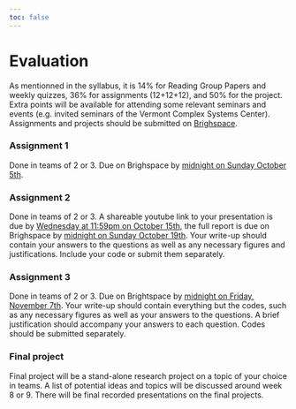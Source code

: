 ```yaml
---
toc: false
---
```


# Evaluation


As mentionned in the syllabus, it is 14% for Reading Group Papers and weekly quizzes, 36% for assignments (12+12+12), and 50% for the project. Extra points will be available for attending some relevant seminars and
events (e.g. invited seminars of the Vermont Complex Systems Center). Assignments and projects should be submitted on [Brighspace](https://brightspace.uvm.edu/d2l/home).

### Assignment 1

Done in teams of 2 or 3. Due on Brighspace by <u>midnight on Sunday October 5th</u>.

### Assignment 2

Done in teams of 2 or 3. A shareable youtube link to your presentation is due by <u>Wednesday at 11:59pm on October 15th</u>, the full report is due on Brighspace by <u>midnight on Sunday October 19th</u>. Your write-up should contain your answers to the questions as well as any necessary figures and justifications. Include your code or submit them separately.

### Assignment 3

Done in teams of 2 or 3. Due on Brightspace by <u>midnight on Friday, November 7th</u>. Your write-up should contain everything but the codes, such as any necessary figures as well as your answers to the questions. A brief justification should accompany your answers to each question. Codes should be submitted separately.

### Final project

Final project will be a stand-alone research project on a topic of your choice in teams. A list of potential ideas and topics will be discussed around week 8 or 9. There will be final recorded presentations on the final projects.